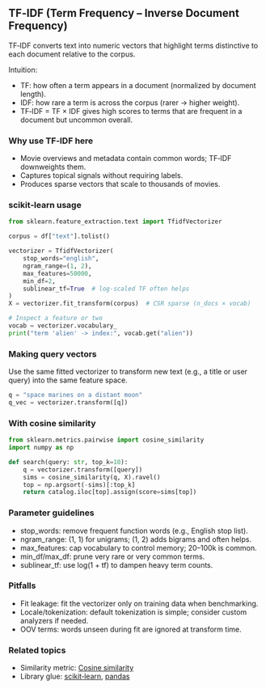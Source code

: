 ## TF‑IDF (Term Frequency – Inverse Document Frequency)

TF‑IDF converts text into numeric vectors that highlight terms distinctive to each document relative to the corpus.

Intuition:

- TF: how often a term appears in a document (normalized by document length).
- IDF: how rare a term is across the corpus (rarer → higher weight).
- TF‑IDF = TF × IDF gives high scores to terms that are frequent in a document but uncommon overall.

### Why use TF‑IDF here

- Movie overviews and metadata contain common words; TF‑IDF downweights them.
- Captures topical signals without requiring labels.
- Produces sparse vectors that scale to thousands of movies.

### scikit‑learn usage

```python
from sklearn.feature_extraction.text import TfidfVectorizer

corpus = df["text"].tolist()

vectorizer = TfidfVectorizer(
	stop_words="english",
	ngram_range=(1, 2),
	max_features=50000,
	min_df=2,
	sublinear_tf=True  # log‑scaled TF often helps
)
X = vectorizer.fit_transform(corpus)  # CSR sparse (n_docs × vocab)

# Inspect a feature or two
vocab = vectorizer.vocabulary_
print("term 'alien' -> index:", vocab.get("alien"))
```

### Making query vectors

Use the same fitted vectorizer to transform new text (e.g., a title or user query) into the same feature space.

```python
q = "space marines on a distant moon"
q_vec = vectorizer.transform([q])
```

### With cosine similarity

```python
from sklearn.metrics.pairwise import cosine_similarity
import numpy as np

def search(query: str, top_k=10):
	q = vectorizer.transform([query])
	sims = cosine_similarity(q, X).ravel()
	top = np.argsort(-sims)[:top_k]
	return catalog.iloc[top].assign(score=sims[top])
```

### Parameter guidelines

- stop_words: remove frequent function words (e.g., English stop list).
- ngram_range: (1, 1) for unigrams; (1, 2) adds bigrams and often helps.
- max_features: cap vocabulary to control memory; 20–100k is common.
- min_df/max_df: prune very rare or very common terms.
- sublinear_tf: use log(1 + tf) to dampen heavy term counts.

### Pitfalls

- Fit leakage: fit the vectorizer only on training data when benchmarking.
- Locale/tokenization: default tokenization is simple; consider custom analyzers if needed.
- OOV terms: words unseen during fit are ignored at transform time.

### Related topics

- Similarity metric: [Cosine similarity](./cosine-similarity.md)
- Library glue: [scikit‑learn](./scikit-learn.md), [pandas](./pandas.md)
